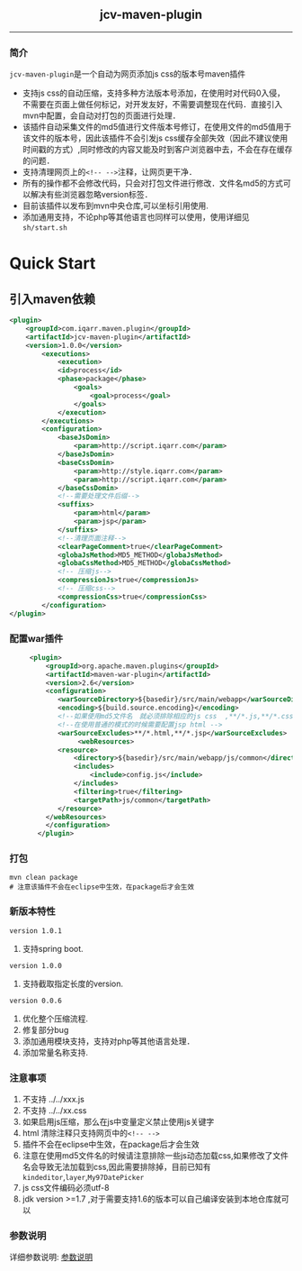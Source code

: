 ## <center>jcv-maven-plugin



***

### 简介
`jcv-maven-plugin`是一个自动为网页添加js css的版本号maven插件
 * 支持js css的自动压缩，支持多种方法版本号添加，在使用时对代码0入侵，不需要在页面上做任何标记，对开发友好，不需要调整现在代码．直接引入mvn中配置，会自动对打包的页面进行处理．
 * 该插件自动采集文件的md5值进行文件版本号修订，在使用文件的md5值用于该文件的版本号，因此该插件不会引发js css缓存全部失效（因此不建议使用时间戳的方式）,同时修改的内容又能及时到客户浏览器中去，不会在存在缓存的问题．
 * 支持清理网页上的`<!-- -->`注释，让网页更干净．
 * 所有的操作都不会修改代码，只会对打包文件进行修改．文件名md5的方式可以解决有些浏览器忽略version标签．
 * 目前该插件以发布到mvn中央仓库,可以坐标引用使用.
 * 添加通用支持，不论php等其他语言也同样可以使用，使用详细见`sh/start.sh`

# Quick Start

## 引入maven依赖

```xml
<plugin>
	<groupId>com.iqarr.maven.plugin</groupId>
	<artifactId>jcv-maven-plugin</artifactId>
	<version>1.0.0</version>
		<executions>
			<execution>
			<id>process</id>
			<phase>package</phase>
				<goals>
					<goal>process</goal>
				</goals>
			</execution>
		</executions>
		<configuration>
			<baseJsDomin>
				<param>http://script.iqarr.com</param>
			</baseJsDomin>
			<baseCssDomin>
				<param>http://style.iqarr.com</param>
				<param>http://script.iqarr.com</param>
			</baseCssDomin>
			<!--需要处理文件后缀-->
			<suffixs>
				<param>html</param>
				<param>jsp</param>
			</suffixs>
			<!--清理页面注释-->
			<clearPageComment>true</clearPageComment>
			<globaJsMethod>MD5_METHOD</globaJsMethod>
			<globaCssMethod>MD5_METHOD</globaCssMethod>
			<!-- 压缩js-->
			<compressionJs>true</compressionJs>
			<!-- 压缩css-->
			<compressionCss>true</compressionCss>
		</configuration>
</plugin>
```

### 配置war插件
```xml
     <plugin>
         <groupId>org.apache.maven.plugins</groupId>
         <artifactId>maven-war-plugin</artifactId>
         <version>2.6</version>
         <configuration>
            <warSourceDirectory>${basedir}/src/main/webapp</warSourceDirectory>
            <encoding>${build.source.encoding}</encoding>
            <!--如果使用md5文件名　就必须排除相应的js css  ,**/*.js,**/*.css-->
            <!--在使用普通的模式的时候需要配置jsp html -->
            <warSourceExcludes>**/*.html,**/*.jsp</warSourceExcludes>
                 <webResources>
			<resource>
				<directory>${basedir}/src/main/webapp/js/common</directory>
				<includes>
					<include>config.js</include>
				</includes>
				<filtering>true</filtering>
				<targetPath>js/common</targetPath>
			</resource>
		 </webResources>
         </configuration>
       </plugin>
```
### 打包

```
mvn clean package
# 注意该插件不会在eclipse中生效，在package后才会生效
```

### 新版本特性

`version 1.0.1`
  1. 支持spring boot.

`version 1.0.0`
  1. 支持截取指定长度的version.
  
`version 0.0.6`
  1. 优化整个压缩流程.
  2. 修复部分bug
  3. 添加通用模块支持，支持对php等其他语言处理．
  4. 添加常量名称支持.


### 注意事项

1. 不支持 ../../xxx.js
2. 不支持 ../../xx.css
3. 如果启用js压缩，那么在js中变量定义禁止使用js关键字
4. html 清除注释只支持网页中的`<!-- -->`
5. 插件不会在eclipse中生效，在package后才会生效
6. 注意在使用md5文件名的时候请注意排除一些js动态加载css,如果修改了文件名会导致无法加载到css,因此需要排除掉，目前已知有`kindeditor`,`layer`,`My97DatePicker`
7. js css文件编码必须utf-8
8. jdk version >=1.7 ,对于需要支持1.6的版本可以自己编译安装到本地仓库就可以

### 参数说明

详细参数说明: [参数说明](/README_PARAMETER.md "参数说明")
